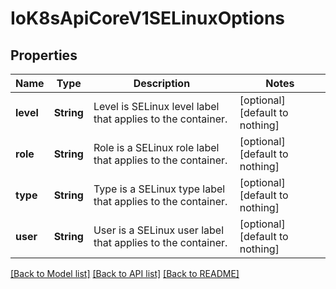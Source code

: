 # IoK8sApiCoreV1SELinuxOptions


## Properties
Name | Type | Description | Notes
------------ | ------------- | ------------- | -------------
**level** | **String** | Level is SELinux level label that applies to the container. | [optional] [default to nothing]
**role** | **String** | Role is a SELinux role label that applies to the container. | [optional] [default to nothing]
**type** | **String** | Type is a SELinux type label that applies to the container. | [optional] [default to nothing]
**user** | **String** | User is a SELinux user label that applies to the container. | [optional] [default to nothing]


[[Back to Model list]](../README.md#models) [[Back to API list]](../README.md#api-endpoints) [[Back to README]](../README.md)


